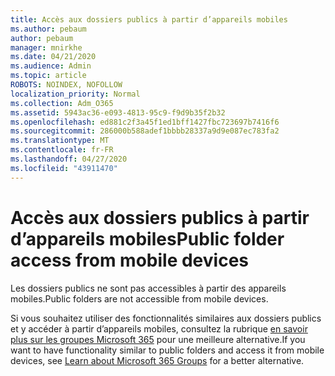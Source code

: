 ```yaml
---
title: Accès aux dossiers publics à partir d’appareils mobiles
ms.author: pebaum
author: pebaum
manager: mnirkhe
ms.date: 04/21/2020
ms.audience: Admin
ms.topic: article
ROBOTS: NOINDEX, NOFOLLOW
localization_priority: Normal
ms.collection: Adm_O365
ms.assetid: 5943ac36-e093-4813-95c9-f9d9b35f2b32
ms.openlocfilehash: ed881c2f3a45f1ed1bff1427fbc723697b7416f6
ms.sourcegitcommit: 286000b588adef1bbbb28337a9d9e087ec783fa2
ms.translationtype: MT
ms.contentlocale: fr-FR
ms.lasthandoff: 04/27/2020
ms.locfileid: "43911470"
---
```

# <a name="public-folder-access-from-mobile-devices"></a><span data-ttu-id="b6bff-102">Accès aux dossiers publics à partir d’appareils mobiles</span><span class="sxs-lookup"><span data-stu-id="b6bff-102">Public folder access from mobile devices</span></span>

<span data-ttu-id="b6bff-103">Les dossiers publics ne sont pas accessibles à partir des appareils mobiles.</span><span class="sxs-lookup"><span data-stu-id="b6bff-103">Public folders are not accessible from mobile devices.</span></span>
  
<span data-ttu-id="b6bff-104">Si vous souhaitez utiliser des fonctionnalités similaires aux dossiers publics et y accéder à partir d’appareils mobiles, consultez la rubrique [en savoir plus sur les groupes Microsoft 365](https://support.office.com/article/learn-about-office-365-groups-b565caa1-5c40-40ef-9915-60fdb2d97fa2) pour une meilleure alternative.</span><span class="sxs-lookup"><span data-stu-id="b6bff-104">If you want to have functionality similar to public folders and access it from mobile devices, see [Learn about Microsoft 365 Groups](https://support.office.com/article/learn-about-office-365-groups-b565caa1-5c40-40ef-9915-60fdb2d97fa2) for a better alternative.</span></span>
  